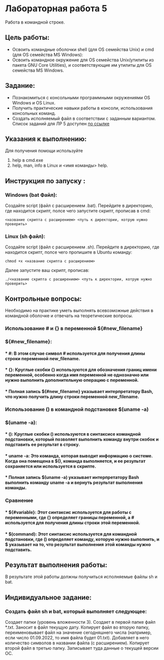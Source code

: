 # Лабораторная работа 5 
Работа в командной строке.

## Цель работы:  
* Освоить командные оболочки shell (для OS семейства Unix) и cmd (для OS семейства MS Windows):
* Освоить командное окружение для OS семейства Unix(утилиты из пакета GNU Core Utilities), и соответствующие им утилиты для OS семейства MS Windows.  

## Задание:
* Познакомиться с консольными программными окружениями OS Windows и OS Linux.
* Получить практические навыки работы в консоли, использования консольных команд.
* Создать исполняемый файл в соответствии с заданным вариантом. Список заданий для ЛР 5 доступен [по ссылке](https://docs.google.com/document/d/1jQIRngcwNa9yVtQns-ID8a5rRZHwlNSgp8OFaTEHMHc/edit?usp=drive_link)

## Указания к выполнению:  
Для получения помощи используйте
1. help в cmd.exe
2. help, man, info в Linux и <имя команды> ­­help.

## Инструкция по запуску :
### Windows (bat Файл):
Создайте script (файл с расширением .bat).
Перейдите в директорию, где находится скрипт, полсе чего запустите скрипт, прописав в cmd:
```
<название скрипта с расширением> <путь к директории, котрую нужно проверить>
```
### Linux (sh файл):
Создайте script (файл с расширением .sh).
Перейдите в директорию, где находится скрипт, полсе чего пропишите в Ubuntu команду:
```
chmod +x <название скрипта с расширением>
```
Далее запустите ваш скрипт, прописав: 
```
./<название скрипта с расширением> <путь к директории, котрую нужно проверить>
```
## Контрольные вопросы:  
Необходимо на практике уметь выполнять всевозможные действия в командной оболочке и отвечать на теоретические вопросы.
### Использование # и {} в переменной ${#new_filename}
### ${#new_filename}:

#### * #: В этом случае символ # используется для получения длины строки переменной new_filename.

#### * {}: Круглые скобки {} используются для обозначения границ имени переменной, особенно когда имя переменной не однозначно или нужно выполнить дополнительную операцию с переменной.

#### * Полная запись ${#new_filename} указывает интерпретатору Bash, что нужно получить длину строки переменной new_filename.

### Использование () в командной подстановке $(uname -a)
### $(uname -a):

#### * (): Круглые скобки () используются в синтаксисе командной подстановки, который позволяет выполнить команду внутри скобок и подставить ее результат в строку.

#### * uname -a: Это команда, которая выводит информацию о системе. Когда она помещена в $(), команда выполняется, и ее результат сохраняется или используется в скрипте.

#### * Полная запись $(uname -a) указывает интерпретатору Bash выполнить команду uname -a и вернуть результат выполнения команды.

### Сравнение
#### * ${#variable}: Этот синтаксис используется для работы с переменными, где {} определяет границы переменной, а # используется для получения длины строки этой переменной.

#### * $(command): Этот синтаксис используется для командной подстановки, где () определяет команду, которую нужно выполнить, и $ указывает на то, что результат выполнения этой команды нужно подставить.
## Результат выполнения работы:
В результате этой работы должны получиться исполняемые файлы sh и bat.

## Индивидуальное задание:
### Создать файл sh и bat, который выполняет следующее:
Создает папки (уровень вложенности 3). Создает в первой папке файл *.txt. Заносит в файл текущую дату. Копирует файл во вторую папку, переименовывает файл на значение сегодняшнего числа (например, если число 01.09.2022, то имя файла будет 01.txt). Добавляет в него количество символов в названии файла (с расширением). Копирует второй файл в третью папку. Записывает туда данные о текущей версии ОС.

